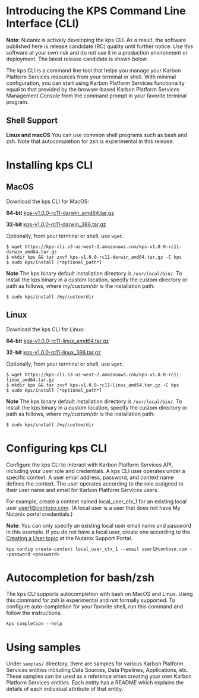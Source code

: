 # Introducing the KPS Command Line Interface (CLI)

**Note**: Nutanix is actively developing the kps CLI. As a result, the software published here is release candidate (RC) quality until further notice. 
Use this software at your own risk and do not use it in a production environment or deployment. The latest release candidate is shown below.

The kps CLI is a command line tool that helps you manage your Karbon Platform Services  resources from your terminal or shell. With minimal configuration, you can start using Karbon Platform Services functionality equal to that provided by the browser-based Karbon Platform Services Management Console from the command prompt in your favorite terminal program.

## Shell Support
**Linux and macOS** You can use common shell programs such as bash and zsh.
Note that autocompletion for zsh is experimental in this release.

# Installing kps CLI
## MacOS
Download the kps CLI for MacOS:

**64-bit**
[kps-v1.0.0-rc11-darwin_amd64.tar.gz](https://kps-cli.s3-us-west-2.amazonaws.com/kps-v1.0.0-rc11-darwin_amd64.tar.gz)

**32-bit**
[kps-v1.0.0-rc11-darwin_386.tar.gz](https://kps-cli.s3-us-west-2.amazonaws.com/kps-v1.0.0-rc11-darwin_386.tar.gz)

Optionally, from your terminal or shell, use `wget`.
```
$ wget https://kps-cli.s3-us-west-2.amazonaws.com/kps-v1.0.0-rc11-darwin_amd64.tar.gz
$ mkdir kps && tar zxvf kps-v1.0.0-rc11-darwin_amd64.tar.gz -C kps
$ sudo kps/install [*optional_path*]
```

**Note** The kps binary default installation directory is `/usr/local/bin/`. 
To install the kps binary in a custom location, specify the custom directory or path as follows, where
my/custom/dir is the installation path:
```
$ sudo kps/install /my/custom/dir
```

## Linux
Download the kps CLI for Linux:

**64-bit**
[kps-v1.0.0-rc11-linux_amd64.tar.gz](https://kps-cli.s3-us-west-2.amazonaws.com/kps-v1.0.0-rc11-linux_amd64.tar.gz)

**32-bit**
[kps-v1.0.0-rc11-linux_386.tar.gz](https://kps-cli.s3-us-west-2.amazonaws.com/kps-v1.0.0-rc11-linux_386.tar.gz)

Optionally, from your terminal or shell, use `wget`.
```
$ wget https://kps-cli.s3-us-west-2.amazonaws.com/kps-v1.0.0-rc11-linux_amd64.tar.gz
$ mkdir kps && tar zxvf kps-v1.0.0-rc11-linux_amd64.tar.gz -C kps
$ sudo kps/install [*optional_path*]
```

**Note** The kps binary default installation directory is `/usr/local/bin/`. 
To install the kps binary in a custom location, specify the custom directory or path as follows, where
my/custom/dir is the installation path:
```
$ sudo kps/install /my/custom/dir
```


# Configuring kps CLI
Configure the kps CLI to interact with Karbon Platform Services API, including your user role and credentials.
A kps CLI user operates under a specific context. A user email address, password, and context name defines the context.
The user operates according to the role assigned to their user name and email for Karbon Platform Services users. 

For example, create a context named local_user_ctx_1 for an existing local user user1@contoso.com.
(A local user is a user that does not have My Nutanix portal credentials.) 

**Note**: You can only specify an existing local user email name and password in this example. 
If you do not have a local user, create one according to the [Creating a User topic](https://portal.nutanix.com/page/documents/details?targetId=Karbon-Platform-Services-Admin-Guide:Karbon-Platform-Services-Admin-Guide) at the Nutanix Support Portal.

```
kps config create-context local_user_ctx_1 --email user1@contoso.com --password <password>
```


# Autocompletion for bash/zsh
The kps CLI supports autocompletion with bash on MacOS and Linux. Using this command for zsh is experimental and not formally supported.
To configure auto-completion for your favorite shell, run this command and follow the instructions.
```
kps completion --help
```

# Using samples
Under `samples/` directory, there are samples for various Karbon Platform Services entities including Data Sources, Data Pipelines, Applications, etc. These samples can be used as a reference when creating your own Karbon Platform Services entities. Each entity has a README which explains the details of each individual attribute of that entity.
